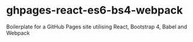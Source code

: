 # ghpages-react-es6-bs4-webpack

Boilerplate for a GitHub Pages site utilising React, Bootstrap 4, Babel and Webpack
